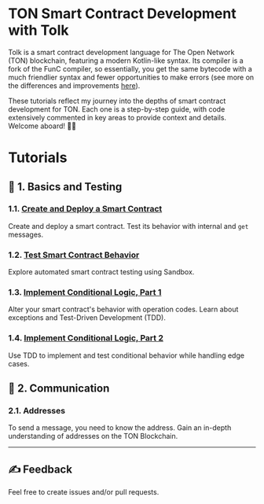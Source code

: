 # TON Smart Contract Development with Tolk

Tolk is a smart contract development language for The Open Network (TON) blockchain, featuring a modern Kotlin-like syntax. Its compiler is a fork of the FunC compiler, so essentially, you get the same bytecode with a much friendlier syntax and fewer opportunities to make errors (see more on the differences and improvements [here](https://docs.ton.org/v3/documentation/smart-contracts/tolk/tolk-vs-func/in-detail)).

These tutorials reflect my journey into the depths of smart contract development for TON. Each one is a step-by-step guide, with code extensively commented in key areas to provide context and details. Welcome aboard! 🏴‍☠️

# Tutorials

## 👶 1. Basics and Testing

### 1.1. [Create and Deploy a Smart Contract](1-1-create-smart-contract/README.md)

Create and deploy a smart contract. Test its behavior with internal and `get` messages.

### 1.2. [Test Smart Contract Behavior](1-2-tests/README.md)

Explore automated smart contract testing using Sandbox.

### 1.3. [Implement Conditional Logic, Part 1](1-3-opcodes-and-tdd-1/README.md)

Alter your smart contract's behavior with operation codes. Learn about exceptions and Test-Driven Development (TDD).

### 1.4. [Implement Conditional Logic, Part 2](1-4-opcodes-and-tdd-2/README.md)

Use TDD to implement and test conditional behavior while handling edge cases.

## 👦 2. Communication

### 2.1. Addresses

To send a message, you need to know the address. Gain an in-depth understanding of addresses on the TON Blockchain.

---

## ✍️ Feedback

Feel free to create issues and/or pull requests.
